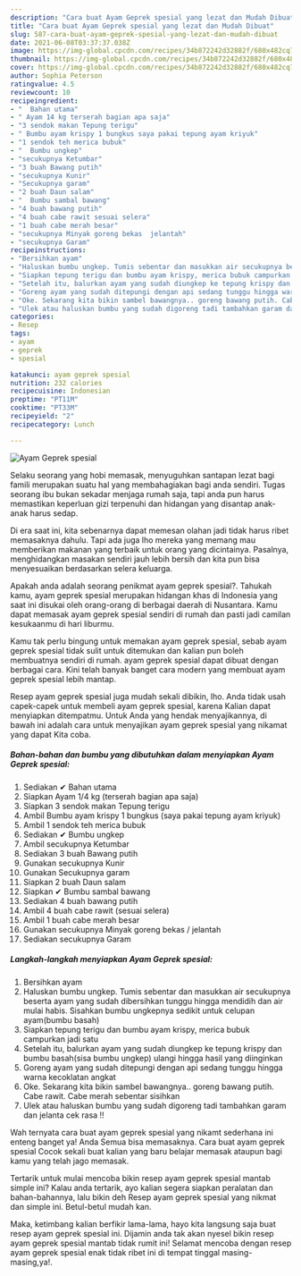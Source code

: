 ```yaml
---
description: "Cara buat Ayam Geprek spesial yang lezat dan Mudah Dibuat"
title: "Cara buat Ayam Geprek spesial yang lezat dan Mudah Dibuat"
slug: 587-cara-buat-ayam-geprek-spesial-yang-lezat-dan-mudah-dibuat
date: 2021-06-08T03:37:37.038Z
image: https://img-global.cpcdn.com/recipes/34b872242d32882f/680x482cq70/ayam-geprek-spesial-foto-resep-utama.jpg
thumbnail: https://img-global.cpcdn.com/recipes/34b872242d32882f/680x482cq70/ayam-geprek-spesial-foto-resep-utama.jpg
cover: https://img-global.cpcdn.com/recipes/34b872242d32882f/680x482cq70/ayam-geprek-spesial-foto-resep-utama.jpg
author: Sophia Peterson
ratingvalue: 4.5
reviewcount: 10
recipeingredient:
- "  Bahan utama"
- " Ayam 14 kg terserah bagian apa saja"
- "3 sendok makan Tepung terigu"
- " Bumbu ayam krispy 1 bungkus saya pakai tepung ayam kriyuk"
- "1 sendok teh merica bubuk"
- "  Bumbu ungkep"
- "secukupnya Ketumbar"
- "3 buah Bawang putih"
- "secukupnya Kunir"
- "Secukupnya garam"
- "2 buah Daun salam"
- "  Bumbu sambal bawang"
- "4 buah bawang putih"
- "4 buah cabe rawit sesuai selera"
- "1 buah cabe merah besar"
- "secukupnya Minyak goreng bekas  jelantah"
- "secukupnya Garam"
recipeinstructions:
- "Bersihkan ayam"
- "Haluskan bumbu ungkep. Tumis sebentar dan masukkan air secukupnya beserta ayam yang sudah dibersihkan tunggu hingga mendidih dan air mulai habis. Sisahkan bumbu ungkepnya sedikit untuk celupan ayam(bumbu basah)"
- "Siapkan tepung terigu dan bumbu ayam krispy, merica bubuk campurkan jadi satu"
- "Setelah itu, balurkan ayam yang sudah diungkep ke tepung krispy dan bumbu basah(sisa bumbu ungkep) ulangi hingga hasil yang diinginkan"
- "Goreng ayam yang sudah ditepungi dengan api sedang tunggu hingga warna kecoklatan angkat"
- "Oke. Sekarang kita bikin sambel bawangnya.. goreng bawang putih. Cabe rawit. Cabe merah sebentar sisihkan"
- "Ulek atau haluskan bumbu yang sudah digoreng tadi tambahkan garam dan jelanta cek rasa !!"
categories:
- Resep
tags:
- ayam
- geprek
- spesial

katakunci: ayam geprek spesial 
nutrition: 232 calories
recipecuisine: Indonesian
preptime: "PT11M"
cooktime: "PT33M"
recipeyield: "2"
recipecategory: Lunch

---
```



![Ayam Geprek spesial](https://img-global.cpcdn.com/recipes/34b872242d32882f/680x482cq70/ayam-geprek-spesial-foto-resep-utama.jpg)

Selaku seorang yang hobi memasak, menyuguhkan santapan lezat bagi famili merupakan suatu hal yang membahagiakan bagi anda sendiri. Tugas seorang ibu bukan sekadar menjaga rumah saja, tapi anda pun harus memastikan keperluan gizi terpenuhi dan hidangan yang disantap anak-anak harus sedap.

Di era  saat ini, kita sebenarnya dapat memesan olahan jadi tidak harus ribet memasaknya dahulu. Tapi ada juga lho mereka yang memang mau memberikan makanan yang terbaik untuk orang yang dicintainya. Pasalnya, menghidangkan masakan sendiri jauh lebih bersih dan kita pun bisa menyesuaikan berdasarkan selera keluarga. 



Apakah anda adalah seorang penikmat ayam geprek spesial?. Tahukah kamu, ayam geprek spesial merupakan hidangan khas di Indonesia yang saat ini disukai oleh orang-orang di berbagai daerah di Nusantara. Kamu dapat memasak ayam geprek spesial sendiri di rumah dan pasti jadi camilan kesukaanmu di hari liburmu.

Kamu tak perlu bingung untuk memakan ayam geprek spesial, sebab ayam geprek spesial tidak sulit untuk ditemukan dan kalian pun boleh membuatnya sendiri di rumah. ayam geprek spesial dapat dibuat dengan berbagai cara. Kini telah banyak banget cara modern yang membuat ayam geprek spesial lebih mantap.

Resep ayam geprek spesial juga mudah sekali dibikin, lho. Anda tidak usah capek-capek untuk membeli ayam geprek spesial, karena Kalian dapat menyiapkan ditempatmu. Untuk Anda yang hendak menyajikannya, di bawah ini adalah cara untuk menyajikan ayam geprek spesial yang nikamat yang dapat Kita coba.

<!--inarticleads1-->

##### Bahan-bahan dan bumbu yang dibutuhkan dalam menyiapkan Ayam Geprek spesial:

1. Sediakan  ✔ Bahan utama
1. Siapkan  Ayam 1/4 kg (terserah bagian apa saja)
1. Siapkan 3 sendok makan Tepung terigu
1. Ambil  Bumbu ayam krispy 1 bungkus (saya pakai tepung ayam kriyuk)
1. Ambil 1 sendok teh merica bubuk
1. Sediakan  ✔ Bumbu ungkep
1. Ambil secukupnya Ketumbar
1. Sediakan 3 buah Bawang putih
1. Gunakan secukupnya Kunir
1. Gunakan Secukupnya garam
1. Siapkan 2 buah Daun salam
1. Siapkan  ✔ Bumbu sambal bawang
1. Sediakan 4 buah bawang putih
1. Ambil 4 buah cabe rawit (sesuai selera)
1. Ambil 1 buah cabe merah besar
1. Gunakan secukupnya Minyak goreng bekas / jelantah
1. Sediakan secukupnya Garam




<!--inarticleads2-->

##### Langkah-langkah menyiapkan Ayam Geprek spesial:

1. Bersihkan ayam
1. Haluskan bumbu ungkep. Tumis sebentar dan masukkan air secukupnya beserta ayam yang sudah dibersihkan tunggu hingga mendidih dan air mulai habis. Sisahkan bumbu ungkepnya sedikit untuk celupan ayam(bumbu basah)
1. Siapkan tepung terigu dan bumbu ayam krispy, merica bubuk campurkan jadi satu
1. Setelah itu, balurkan ayam yang sudah diungkep ke tepung krispy dan bumbu basah(sisa bumbu ungkep) ulangi hingga hasil yang diinginkan
1. Goreng ayam yang sudah ditepungi dengan api sedang tunggu hingga warna kecoklatan angkat
1. Oke. Sekarang kita bikin sambel bawangnya.. goreng bawang putih. Cabe rawit. Cabe merah sebentar sisihkan
1. Ulek atau haluskan bumbu yang sudah digoreng tadi tambahkan garam dan jelanta cek rasa !!




Wah ternyata cara buat ayam geprek spesial yang nikamt sederhana ini enteng banget ya! Anda Semua bisa memasaknya. Cara buat ayam geprek spesial Cocok sekali buat kalian yang baru belajar memasak ataupun bagi kamu yang telah jago memasak.

Tertarik untuk mulai mencoba bikin resep ayam geprek spesial mantab simple ini? Kalau anda tertarik, ayo kalian segera siapkan peralatan dan bahan-bahannya, lalu bikin deh Resep ayam geprek spesial yang nikmat dan simple ini. Betul-betul mudah kan. 

Maka, ketimbang kalian berfikir lama-lama, hayo kita langsung saja buat resep ayam geprek spesial ini. Dijamin anda tak akan nyesel bikin resep ayam geprek spesial mantab tidak rumit ini! Selamat mencoba dengan resep ayam geprek spesial enak tidak ribet ini di tempat tinggal masing-masing,ya!.

